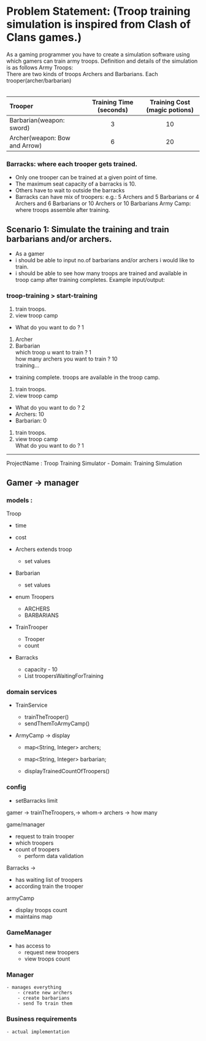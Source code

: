 
# Problem Statement: (Troop training simulation is inspired from Clash of Clans games.)
As a gaming programmer you have to create a simulation software using which gamers can train army troops. Definition and details of the simulation is as follows
Army Troops:  
There are two kinds of troops Archers and Barbarians. Each trooper(archer/barbarian)
<br /><br />

| Trooper                       | Training Time (seconds) | Training Cost (magic potions) |
|:------------------------------|:-----------------------:|:-----------------------------:|
| Barbarian(weapon: sword)      |            3            |              10               |
| Archer(weapon: Bow and Arrow) |            6            |              20               |

### Barracks: where each trooper gets trained.
- Only one trooper can be trained at a given point of time.
- The maximum seat capacity of a barracks is 10.
- Others have to wait to outside the barracks
- Barracks can have mix of troopers: e.g.: 5 Archers and 5 Barbarians or 4 Archers and 6 Barbarians or 10 Archers or 10 Barbarians Army Camp: where troops assemble after training.
## Scenario 1: Simulate the training and train barbarians and/or archers.
- As a gamer 
- i should be able to input no.of barbarians and/or archers i would like to train. 
- i should be able to see how many troops are trained and available in troop camp after training completes. Example input/output:
### troop-training > start-training
1. train troops.  
2. view troop camp
- What do you want to do ? 1 <br />
1. Archer
2. Barbarian <br /> 
which troop u want to train ? 1 <br />
how many archers you want to train ? 10 <br />
 training...<br />
- training complete. troops are available in the troop camp. <br />
1. train troops. <br />
2. view troop camp  <br />
- What do you want to do ? 2 <br />
- Archers: 10 <br />
- Barbarian: 0 <br />
1. train troops. <br />
2. view troop camp <br />
What do you want to do ? 1 <br />
  

---------------------------------------------------------------------------

ProjectName : Troop Training Simulator -
Domain: Training Simulation

## Gamer -> manager

### models :
Troop
  - time
  - cost

- Archers extends troop 
   - set values
  
- Barbarian
   - set values 

- enum Troopers 
    - ARCHERS
    - BARBARIANS

- TrainTrooper
  - Trooper
  - count
  
- Barracks 
     - capacity - 10
     - List<Troop> troopersWaitingForTraining

### domain services

- TrainService 
  - trainTheTrooper()
  - sendThemToArmyCamp()

- ArmyCamp -> display 
  - map<String, Integer> archers;
  - map<String, Integer> barbarian;

   - displayTrainedCountOfTroopers() 

### config
  - setBarracks limit



gamer -> trainTheTroopers,-> whom-> archers -> how many


game/manager
  - request to train trooper
  - which troopers 
  - count of troopers
      - perform data validation

Barracks ->
  - has waiting list of troopers
  - according train the trooper 

armyCamp 
  - display troops count
  - maintains map 

### GameManager
  - has access to 
      - request new troopers
      - view troops count

### Manager 
    - manages everything
        - create new archers
        - create barbarians
        - send To train them

### Business requirements
    - actual implementation



